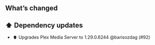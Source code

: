 ## What’s changed

## ⬆️ Dependency updates

- ⬆️ Upgrades Plex Media Server to 1.29.0.6244 @barisozdag (#92)
